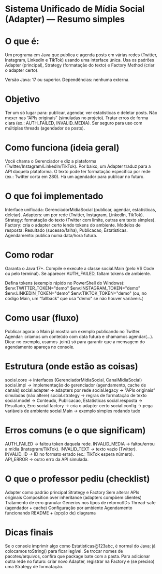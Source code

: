 # Sistema Unificado de Mídia Social (Adapter) — Resumo simples

# O que é:
Um programa em Java que publica e agenda posts em várias redes (Twitter, Instagram, LinkedIn e TikTok) usando uma interface única.
Usa os padrões Adapter (principal), Strategy (formatação do texto) e Factory Method (criar o adapter certo).

Versão Java: 17 ou superior.
Dependências: nenhuma externa.


# Objetivo

Ter um só lugar para: publicar, agendar, ver estatísticas e deletar posts.
Não mexer nas “APIs originais” (simuladas no projeto).
Tratar erros de forma clara (ex.: AUTH_FAILED, INVALID_MEDIA).
Ser seguro para uso com múltiplas threads (agendador de posts).


# Como funciona (ideia geral)

Você chama o Gerenciador e diz a plataforma (Twitter/Instagram/LinkedIn/TikTok).
Por baixo, um Adapter traduz para a API daquela plataforma.
O texto pode ter formatação específica por rede (ex.: Twitter corta em 280).
Há um agendador para publicar no futuro.


# O que foi implementado

Interface unificada: GerenciadorMidiaSocial (publicar, agendar, estatísticas, deletar).
Adapters: um por rede (Twitter, Instagram, LinkedIn, TikTok).
Strategy: formatação do texto (Twitter com limite, outras em texto simples).
Factory: cria o adapter certo lendo tokens do ambiente.
Modelos de resposta: Resultado (sucesso/falha), Publicacao, Estatisticas.
Agendamento: publica numa data/hora futura.


# Como rodar

Garanta o Java 17+.
Compile e execute a classe social.Main (pelo VS Code ou pelo terminal).
Se aparecer AUTH_FAILED, faltam tokens de ambiente.

Defina tokens (exemplo rápido no PowerShell do Windows):
$env:TWITTER_TOKEN="demo"
$env:INSTAGRAM_TOKEN="demo"
$env:LINKEDIN_TOKEN="demo"
$env:TIKTOK_TOKEN="demo"
(ou, no código Main, um “fallback” que usa "demo" se não houver variáveis.)


# Como usar (fluxo)

Publicar agora: o Main já mostra um exemplo publicando no Twitter.
Agendar: criamos um conteúdo com data futura e chamamos agendar(...).
Dica: no exemplo, usamos .join() só para garantir que a mensagem do agendamento apareça no console.


# Estrutura (onde estão as coisas)

social.core → interfaces (GerenciadorMidiaSocial, CanalMidiaSocial)
social.impl → implementação do gerenciador (agendamento, cache de canais)
social.adapter → adapters por rede
social.legacy → “APIs originais” simuladas (não altere)
social.strategy → regras de formatação de texto
social.model → Conteudo, Publicacao, Estatisticas
social.resposta → Resultado, Erro
social.factory → cria o adapter certo
social.config → pega variáveis de ambiente
social.Main → exemplo simples rodando tudo


# Erros comuns (e o que significam)

AUTH_FAILED → faltou token daquela rede.
INVALID_MEDIA → faltou/errou a mídia (Instagram/TikTok).
INVALID_TEXT → texto vazio (Twitter).
INVALID_ID → ID no formato errado (ex.: TikTok espera número).
API_ERROR → outro erro da API simulada.


# O que o professor pediu (checklist)

Adapter como padrão principal
Strategy e Factory
Sem alterar APIs originais
Composition over inheritance (adapters compõem clientes)
Tratamento de erro granular
Generics nos tipos de retorno/IDs
Thread-safe (agendador + cache)
Configuração por ambiente
Agendamento funcionando
README + (opção de) diagrama


# Dicas finais

Se o console imprimir algo como Estatisticas@123abc, é normal do Java; já colocamos toString() para ficar legível.
Se trocar nomes de pacotes/arquivos, confira que package bate com a pasta.
Para adicionar outra rede no futuro: criar novo Adapter, registrar na Factory e (se preciso) uma Strategy de formatação.